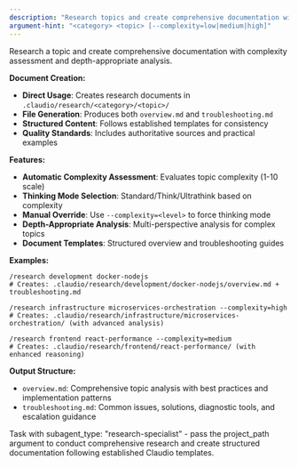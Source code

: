 ```yaml
---
description: "Research topics and create comprehensive documentation with complexity-aware analysis"
argument-hint: "<category> <topic> [--complexity=low|medium|high]"
---
```


Research a topic and create comprehensive documentation with complexity assessment and depth-appropriate analysis.

**Document Creation:**
- **Direct Usage**: Creates research documents in `.claudio/research/<category>/<topic>/`
- **File Generation**: Produces both `overview.md` and `troubleshooting.md`
- **Structured Content**: Follows established templates for consistency
- **Quality Standards**: Includes authoritative sources and practical examples

**Features:**
- **Automatic Complexity Assessment**: Evaluates topic complexity (1-10 scale)  
- **Thinking Mode Selection**: Standard/Think/Ultrathink based on complexity
- **Manual Override**: Use `--complexity=<level>` to force thinking mode
- **Depth-Appropriate Analysis**: Multi-perspective analysis for complex topics
- **Document Templates**: Structured overview and troubleshooting guides

**Examples:**
```
/research development docker-nodejs
# Creates: .claudio/research/development/docker-nodejs/overview.md + troubleshooting.md

/research infrastructure microservices-orchestration --complexity=high  
# Creates: .claudio/research/infrastructure/microservices-orchestration/ (with advanced analysis)

/research frontend react-performance --complexity=medium
# Creates: .claudio/research/frontend/react-performance/ (with enhanced reasoning)
```

**Output Structure:**
- `overview.md`: Comprehensive topic analysis with best practices and implementation patterns
- `troubleshooting.md`: Common issues, solutions, diagnostic tools, and escalation guidance

Task with subagent_type: "research-specialist" - pass the project_path argument to conduct comprehensive research and create structured documentation following established Claudio templates.